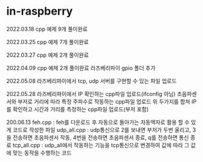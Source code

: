 # in-raspberry
  2022.03.18
  cpp 예제 9개 풀이완료
  
  2022.03.25
  cpp 예제 7개 풀이완료
  
  2022.03.27
  cpp 예제 2개 풀이완료
  
  2022.04.09
  cpp 예제 2개 풀이완료
  라즈베리파이 gpio 폴더 추가
  
  2022.05.08
  라즈베리파이에서 tcp, udp 서버를 구현할 수 있는 파일 업로드

  2022.05.28
  라즈베리파이에서 IP 확인하는 cpp파일 업로드(ifconfig 아님)
  초음파센서와 부저로 거리에 따라 특정 주파수로 작동하는 cpp파일 업로드
  위 두가지를 합쳐 IP를 확인하고 시간과 거리를 측정하는 cpp파일 업로드(부저 포함)
  
  200.06.13
  feh.cpp : feh를 다운로드 후 자동으로 돌아가는 자동액자로 활용 할 수 있게 코드로 작성한 파일
  udp_all.cpp : udp통신으로 2를 보내면 부저가 두번 울리고, 3을 전송하면 초음파센서 작동, 4번을 전송하면 초음파센서 종료, q를 전송하면 통신 종료
  tcp_all.cpp : udp_all에서 작동하는 기능을 tcp통신으로 변경하여  값에 따라 그 값에 맞는 동작을 수행하는 코드
